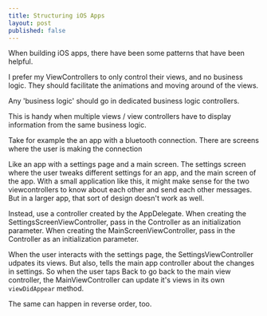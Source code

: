 ```yaml
---
title: Structuring iOS Apps
layout: post
published: false
---
```


When building iOS apps, there have been some patterns that have been helpful.

I prefer my ViewControllers to only control their views, and no business logic. They should facilitate the animations and moving around of the views.

Any 'business logic' should go in dedicated business logic controllers.

This is handy when multiple views / view controllers have to display information from the same business logic.

Take for example the an app with a bluetooth connection. There are screens where the user is making the connection 

Like an app with a settings page and a main screen. The settings screen where the user tweaks different settings for an app, and the main screen of the app. With a small application like this, it might make sense for the two viewcontrollers to know about each other and send each other messages. But in a larger app, that sort of design doesn't work as well.

Instead, use a controller created by the AppDelegate. When creating the SettingsScreenViewController, pass in the Controller as an initialization parameter. When creating the MainScreenViewController, pass in the Controller as an initialization parameter. 

When the user interacts with the settings page, the SettingsViewController udpates its views. But also, tells the main app controller about the changes in settings. So when the user taps Back to go back to the main view controller, the MainViewController can update it's views in its own `viewDidAppear` method.

The same can happen in reverse order, too.